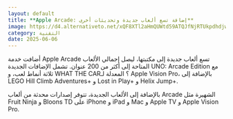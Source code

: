 ```yaml
---
layout: default
title: **Apple Arcade: إضافة تسع ألعاب جديدة وتحديثات أخرى**
image: https://d4.alternativeto.net/xQF8XTl2aHmQUWtd59ATQJfNjRTUkpdhdjwHh866Db4/rs:fill:1520:760:0/g:ce:0:0/YWJzOi8vZGlzdC9jb250ZW50LzE3NDkxNDAzNDAzMDcucG5n.png
category: التقنية
date: 2025-06-06
---
```


أضافت خدمة Apple Arcade تسع ألعاب جديدة إلى مكتبتها، ليصل إجمالي الألعاب المتاحة إلى أكثر من 200 عنوان. تشمل الإضافات الجديدة UNO: Arcade Edition مع ثلاثة أنماط لعب، و WHAT THE CAR؟ المعدلة لـ Apple Vision Pro، بالإضافة إلى LEGO Hill Climb Adventures+ و Lost in Play+ و Helix Jump+.

بالإضافة إلى الألعاب الجديدة، تتوفر إصدارات محدثة من ألعاب Arcade الشهيرة مثل Fruit Ninja و Bloons TD على iPhone و iPad و Mac و Apple TV و Apple Vision Pro.
